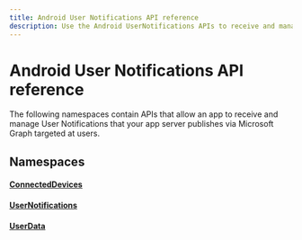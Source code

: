 ```yaml
---
title: Android User Notifications API reference
description: Use the Android UserNotifications APIs to receive and manage user notifications published by your app server via Microsoft Graph Notifications.
---
```


# Android User Notifications API reference

The following namespaces contain APIs that allow an app to receive and manage User Notifications that your app server publishes via Microsoft Graph targeted at users. 

## Namespaces

#### [ConnectedDevices](/java/api/com.microsoft.connecteddevices)
#### [UserNotifications](/java/api/com.microsoft.connecteddevices.userdata.usernotifications)
#### [UserData](/java/api/com.microsoft.connecteddevices.userdata)